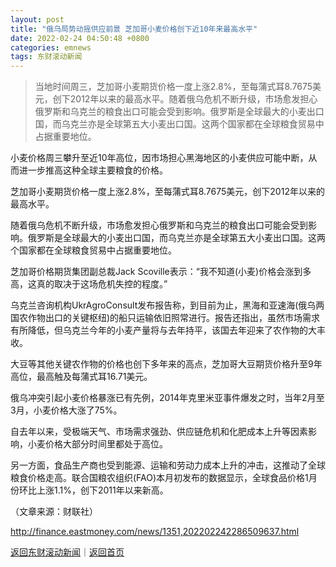 ```yaml
---
layout: post
title: "俄乌局势动摇供应前景 芝加哥小麦价格创下近10年来最高水平"
date: 2022-02-24 04:50:48 +0800
categories: emnews
tags: 东财滚动新闻
---
```

> 当地时间周三，芝加哥小麦期货价格一度上涨2.8%，至每蒲式耳8.7675美元，创下2012年以来的最高水平。随着俄乌危机不断升级，市场愈发担心俄罗斯和乌克兰的粮食出口可能会受到影响。俄罗斯是全球最大的小麦出口国，而乌克兰亦是全球第五大小麦出口国。这两个国家都在全球粮食贸易中占据重要地位。

<p>小麦价格周三攀升至近10年高位，因市场担心黑海地区的小麦供应可能中断，从而进一步推高这种全球主要粮食的价格。<br /></p><p>芝加哥小麦期货价格一度上涨2.8%，至每蒲式耳8.7675美元，创下2012年以来的最高水平。</p><p>随着俄乌危机不断升级，市场愈发担心俄罗斯和乌克兰的粮食出口可能会受到影响。俄罗斯是全球最大的小麦出口国，而乌克兰亦是全球第五大小麦出口国。这两个国家都在全球粮食贸易中占据重要地位。</p><p>芝加哥价格期货集团副总裁Jack Scoville表示：“我不知道(小麦)价格会涨到多高，这真的取决于这场危机失控的程度。”</p><p>乌克兰咨询机构UkrAgroConsult发布报告称，到目前为止，黑海和亚速海(俄乌两国农作物出口的关键枢纽)的船只运输依旧照常进行。报告还指出，虽然市场需求有所降低，但乌克兰今年的小麦产量将与去年持平，该国去年迎来了农作物的大丰收。</p><p>大豆等其他关键农作物的价格也创下多年来的高点，芝加哥大豆期货价格升至9年高位，最高触及每蒲式耳16.71美元。</p><p>俄乌冲突引起小麦价格暴涨已有先例，2014年克里米亚事件爆发之时，当年2月至3月，小麦价格大涨了75%。</p><p>自去年以来，受极端天气、市场需求强劲、供应链危机和化肥成本上升等因素影响，小麦价格大部分时间里都处于高位。</p><p>另一方面，食品生产商也受到能源、运输和劳动力成本上升的冲击，这推动了全球粮食价格走高。联合国粮农组织(FAO)本月初发布的数据显示，全球食品价格1月份环比上涨1.1%，创下2011年以来新高。</p><p class="em_media">（文章来源：财联社）</p>

<http://finance.eastmoney.com/news/1351,202202242286509637.html>

[返回东财滚动新闻](//finews.withounder.com/emnews/)｜[返回首页](//finews.withounder.com/)